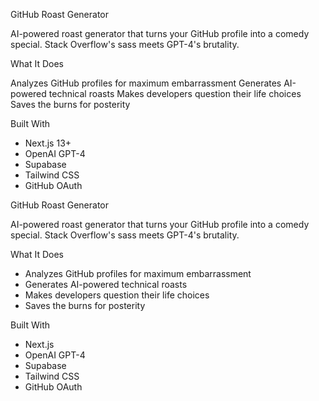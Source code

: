  GitHub Roast Generator

AI-powered roast generator that turns your GitHub profile into a comedy special. Stack Overflow's sass meets GPT-4's brutality.

 What It Does

 Analyzes GitHub profiles for maximum embarrassment
 Generates AI-powered technical roasts
 Makes developers question their life choices
 Saves the burns for posterity

 Built With

- Next.js 13+
- OpenAI GPT-4
- Supabase
- Tailwind CSS
- GitHub OAuth


 GitHub Roast Generator

AI-powered roast generator that turns your GitHub profile into a comedy special. 
Stack Overflow's sass meets GPT-4's brutality.

 What It Does

-  Analyzes GitHub profiles for maximum embarrassment
-  Generates AI-powered technical roasts
-  Makes developers question their life choices
-  Saves the burns for posterity

Built With

- Next.js 
- OpenAI GPT-4
- Supabase
- Tailwind CSS
- GitHub OAuth